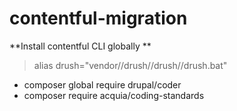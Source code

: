 # contentful-migration

**Install contentful CLI globally **
 > alias drush="vendor//drush//drush//drush.bat"
- composer global require drupal/coder
- composer require acquia/coding-standards
